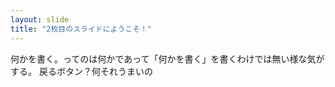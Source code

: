 ```yaml
---
layout: slide
title: "2枚目のスライドにようこそ！"
---
```

何かを書く。ってのは何かであって「何かを書く」を書くわけでは無い様な気がする。
戻るボタン？何それうまいの
